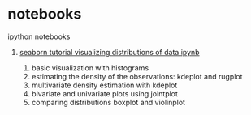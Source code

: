 # notebooks
ipython notebooks

1. [seaborn tutorial visualizing distributions of data.ipynb](http://nbviewer.ipython.org/github/gree2/notebooks/blob/master/seaborn%20tutorial%20visualizing%20distributions%20of%20data.ipynb)

	1. basic visualization with histograms
	1. estimating the density of the observations: kdeplot and rugplot
	1. multivariate density estimation with kdeplot
	1. bivariate and univariate plots using jointplot
	1. comparing distributions boxplot and violinplot

